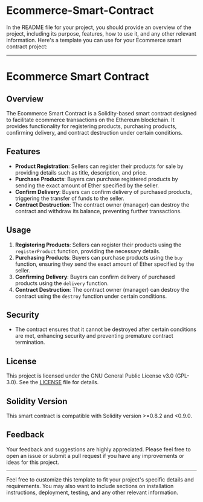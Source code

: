 # Ecommerce-Smart-Contract


In the README file for your project, you should provide an overview of the project, including its purpose, features, how to use it, and any other relevant information. Here's a template you can use for your Ecommerce smart contract project:

---

# Ecommerce Smart Contract

## Overview
The Ecommerce Smart Contract is a Solidity-based smart contract designed to facilitate ecommerce transactions on the Ethereum blockchain. It provides functionality for registering products, purchasing products, confirming delivery, and contract destruction under certain conditions.

## Features
- **Product Registration**: Sellers can register their products for sale by providing details such as title, description, and price.
- **Purchase Products**: Buyers can purchase registered products by sending the exact amount of Ether specified by the seller.
- **Confirm Delivery**: Buyers can confirm delivery of purchased products, triggering the transfer of funds to the seller.
- **Contract Destruction**: The contract owner (manager) can destroy the contract and withdraw its balance, preventing further transactions.

## Usage
1. **Registering Products**: Sellers can register their products using the `registerProduct` function, providing the necessary details.
2. **Purchasing Products**: Buyers can purchase products using the `buy` function, ensuring they send the exact amount of Ether specified by the seller.
3. **Confirming Delivery**: Buyers can confirm delivery of purchased products using the `delivery` function.
4. **Contract Destruction**: The contract owner (manager) can destroy the contract using the `destroy` function under certain conditions.

## Security
- The contract ensures that it cannot be destroyed after certain conditions are met, enhancing security and preventing premature contract termination.

## License
This project is licensed under the GNU General Public License v3.0 (GPL-3.0). See the [LICENSE](LICENSE) file for details.

## Solidity Version
This smart contract is compatible with Solidity version >=0.8.2 and <0.9.0.

## Feedback
Your feedback and suggestions are highly appreciated. Please feel free to open an issue or submit a pull request if you have any improvements or ideas for this project.

---

Feel free to customize this template to fit your project's specific details and requirements. You may also want to include sections on installation instructions, deployment, testing, and any other relevant information.
